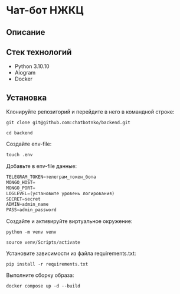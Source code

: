 # Чат-бот НЖКЦ #

## Описание ##

## Стек технологий ##
+ Python 3.10.10
+ Aiogram
+ Docker

## Установка
Клонируйте репозиторий и перейдите в него в командной строке:
```
git clone git@github.com:chatbotnko/backend.git
```

```
cd backend
```

Создайте env-file:
```python
touch .env
```

Добавьте в env-file данные:
```python
TELEGRAM_TOKEN=телеграм_токен_бота
MONGO_HOST=
MONGO_PORT=
LOGLEVEL=(установите уровень логирования)
SECRET=secret
ADMIN=admin_name
PASS=admin_password
```

Cоздайте и активируйте виртуальное окружение:

```
python -m venv venv
```
```
source venv/Scripts/activate
```

Установите зависимости из файла requirements.txt:


```
pip install -r requirements.txt
```

Выполните сборку образа:
```
docker compose up -d --build
```


